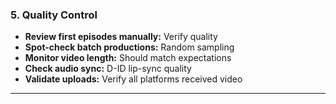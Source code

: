 ### 5. Quality Control

- **Review first episodes manually:** Verify quality
- **Spot-check batch productions:** Random sampling
- **Monitor video length:** Should match expectations
- **Check audio sync:** D-ID lip-sync quality
- **Validate uploads:** Verify all platforms received video

---
